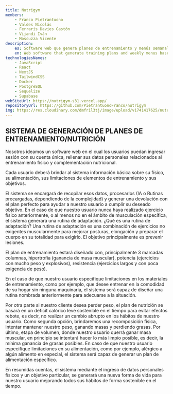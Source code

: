 ```yaml
---
title: Nutrigym
members:
    - Franco Pietrantuono
    - Valdes Nicolás
    - Ferraris Davies Gastón
    - Vijandi Iván
    - Moscuzza Vicente
description:
    es: Software web que genera planes de entrenamiento y menús semanales a partir de parámetros seleccionados.
    en: Web software that generate training plans and weekly menus based on selected parameters.
technologiesNames:
    - JavaScript
    - React
    - NextJS
    - TailwindCSS
    - Docker
    - PostgreSQL
    - Sequelize
    - Supabase
webSiteUrl: https://nutrigym-s31.vercel.app/
repositoryUrl: https://github.com/PietrantuonoFranco/nutrigym
img: https://res.cloudinary.com/dmfr1l3tj/image/upload/v1741417625/nutrigym_o0p3es.webp
---
```


## SISTEMA DE GENERACIÓN DE PLANES DE ENTRENAMIENTO/NUTRICIÓN

Nosotros ideamos un software web en el cual los usuarios puedan ingresar sesión con su cuenta única, rellenar sus datos personales relacionados al entrenamiento físico y complementación nutricional.

Cada usuario deberá brindar al sistema información básica sobre su físico, su alimentación, sus limitaciones de elementos de entrenamiento y sus objetivos.

El sistema se encargará de recopilar esos datos, procesarlos (IA o Rutinas precargadas, dependiendo de la complejidad) y generar una devolución con el plan perfecto para ayudar a nuestro usuario a cumplir su deseado objetivo. En el caso de que nuestro usuario nunca haya realizado ejercicio físico anteriormente, o al menos no en el ámbito de musculación específica, el sistema generará una rutina de adaptación. ¿Qué es una rutina de adaptación? Una rutina de adaptación es una combinación de ejercicios no exigentes muscularmente para mejorar posturas, elongación y preparar el cuerpo en su totalidad para exigirlo. El objetivo principalmente es prevenir lesiones.

El plan de entrenamiento estará diseñado con, principalmente 3 marcadas columnas, hipertrofia (ganancia de masa muscular), potencia (ejercicios con mucho peso y explosivos), resistencia (ejercicios largos y con poca exigencia de peso).

En el caso de que nuestro usuario especifique limitaciones en los materiales de entrenamiento, como por ejemplo, que desee entrenar en la comodidad de su hogar sin ninguna maquinaria, el sistema será capaz de diseñar una rutina nombrada anteriormente para adecuarse a la situación.

Por otra parte si nuestro cliente desea perder peso, el plan de nutrición se basará en un deficit calórico leve sostenible en el tiempo para evitar efectos rebote, es decir, no realizar un cambio abrupto en los hábitos de nuestro usuario. Como segunda opción, brindaremos una recomposición física, intentar mantener nuestro peso, ganando masas y perdiendo grasas. Por último, etapa de volumen, donde nuestro usuario querrá ganar masa muscular, en principio se intentará hacer lo más limpio posible, es decir, la mínima ganancia de grasas posibles. En caso de que nuestro usuario especifique limitaciones en su alimentación, como por ejemplo, alérgico a algún alimento en especial, el sistema será capaz de generar un plan de alimentación específico.

En resumidas cuentas, el sistema mediante el ingreso de datos personales físicos y un objetivo particular, se generará una nueva forma de vida para nuestro usuario mejorando todos sus hábitos de forma sostenible en el tiempo.